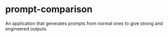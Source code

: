 # prompt-comparison
An application that generates prompts from normal ones to give strong and engineered outputs. 
